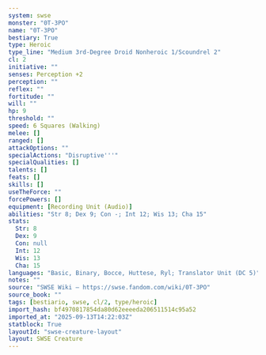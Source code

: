 ```yaml
---
system: swse
monster: "0T-3PO"
name: "0T-3PO"
bestiary: True
type: Heroic
type_line: "Medium 3rd-Degree Droid Nonheroic 1/Scoundrel 2"
cl: 2
initiative: ""
senses: Perception +2
perception: ""
reflex: ""
fortitude: ""
will: ""
hp: 9
threshold: ""
speed: 6 Squares (Walking)
melee: []
ranged: []
attackOptions: ""
specialActions: "Disruptive'''"
specialQualities: []
talents: []
feats: []
skills: []
useTheForce: ""
forcePowers: []
equipment: [Recording Unit (Audio)]
abilities: "Str 8; Dex 9; Con -; Int 12; Wis 13; Cha 15"
stats:
  Str: 8
  Dex: 9
  Con: null
  Int: 12
  Wis: 13
  Cha: 15
languages: "Basic, Binary, Bocce, Huttese, Ryl; Translator Unit (DC 5)"
notes: ""
source: "SWSE Wiki – https://swse.fandom.com/wiki/0T-3PO"
source_book: ""
tags: [bestiario, swse, cl/2, type/heroic]
import_hash: bf4970817854da80d62eeeeda206511514c95a52
imported_at: "2025-09-13T14:22:03Z"
statblock: True
layoutId: "swse-creature-layout"
layout: SWSE Creature
---
```

